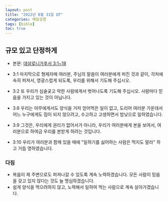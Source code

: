 ```yaml
---
layout: post
title: "2022년 8월 31일 QT"
categories: 매일성경
tags: [bible]
toc: true
---
```


## 규모 있고 단정하게
- 본문: [데살로니가후서 3:1~18](https://www.bskorea.or.kr/bible/korbibReadpage.php?version=SAENEW&book=2th&chap=3&sec=1&cVersion=&fontSize=15px&fontWeight=normal)

- 3:1 마지막으로 형제자매 여러분, 주님의 말씀이 여러분에게 퍼진 것과 같이, 각처에 속히 퍼져서, 영광스럽게 되도록, 우리를 위해서 기도해 주십시오.
- 3:2 또 우리가 심술궂고 악한 사람에게서 벗어나도록 기도해 주십시오. 사람마다 믿음을 가지고 있는 것이 아닙니다.
- 3:8 우리는 아무에게서도 양식을 거저 얻어먹은 일이 없고, 도리어 여러분 가운데서 어느 누구에게도 짐이 되지 않으려고, 수고하고 고생하면서 밤낮으로 일하였습니다.
- 3:9 그것은, 우리에게 권리가 없어서가 아니라, 우리가 여러분에게 본을 보여서, 여러분으로 하여금 우리를 본받게 하려는 것입니다.
- 3:10 우리가 여러분과 함께 있을 때에 "일하기를 싫어하는 사람은 먹지도 말라" 하고 거듭 명하였습니다.

### 다짐
- 복음이 제 주변으로도 퍼져나갈 수 있도록 계속 노력하겠습니다. 모든 사람이 믿음을 갖고 있지 않다는 것도 늘 명심하겠습니다.
- 쉽게 양식을 먹으려하지 않고, 노력해서 일하여 먹는 사람으로 계속 살아가겠습니다.

